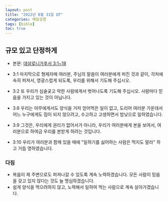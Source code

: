 ```yaml
---
layout: post
title: "2022년 8월 31일 QT"
categories: 매일성경
tags: [bible]
toc: true
---
```


## 규모 있고 단정하게
- 본문: [데살로니가후서 3:1~18](https://www.bskorea.or.kr/bible/korbibReadpage.php?version=SAENEW&book=2th&chap=3&sec=1&cVersion=&fontSize=15px&fontWeight=normal)

- 3:1 마지막으로 형제자매 여러분, 주님의 말씀이 여러분에게 퍼진 것과 같이, 각처에 속히 퍼져서, 영광스럽게 되도록, 우리를 위해서 기도해 주십시오.
- 3:2 또 우리가 심술궂고 악한 사람에게서 벗어나도록 기도해 주십시오. 사람마다 믿음을 가지고 있는 것이 아닙니다.
- 3:8 우리는 아무에게서도 양식을 거저 얻어먹은 일이 없고, 도리어 여러분 가운데서 어느 누구에게도 짐이 되지 않으려고, 수고하고 고생하면서 밤낮으로 일하였습니다.
- 3:9 그것은, 우리에게 권리가 없어서가 아니라, 우리가 여러분에게 본을 보여서, 여러분으로 하여금 우리를 본받게 하려는 것입니다.
- 3:10 우리가 여러분과 함께 있을 때에 "일하기를 싫어하는 사람은 먹지도 말라" 하고 거듭 명하였습니다.

### 다짐
- 복음이 제 주변으로도 퍼져나갈 수 있도록 계속 노력하겠습니다. 모든 사람이 믿음을 갖고 있지 않다는 것도 늘 명심하겠습니다.
- 쉽게 양식을 먹으려하지 않고, 노력해서 일하여 먹는 사람으로 계속 살아가겠습니다.

